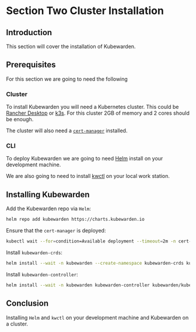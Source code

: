# Section Two Cluster Installation

## Introduction

This section will cover the installation of Kubewarden.

## Prerequisites

For this section we are going to need the following

### Cluster

To install Kubewarden you will need a Kubernetes cluster. This could be [Rancher Desktop](https://rancherdesktop.io/) or [k3s](https://k3s.io/). For this cluster 2GB of memory and 2 cores should be enough.

The cluster will also need a [`cert-manager`](https://cert-manager.io/docs/installation/) installed.

### CLI

To deploy Kubewarden we are going to need [Helm](https://helm.sh/) install on your development machine.

We are also going to need to install [kwctl](https://github.com/kubewarden/kwctl) on your local work station.

## Installing Kubewarden

Add the Kubewarden repo via `Helm`:

```bash
helm repo add kubewarden https://charts.kubewarden.io
```

Ensure that the `cert-manager` is deployed:

```bash
kubectl wait --for=condition=Available deployment --timeout=2m -n cert-manager --all
```

Install `kubewarden-crds`:

```bash
helm install --wait -n kubewarden --create-namespace kubewarden-crds kubewarden/kubewarden-crds
```

Install `kubewarden-controller`:

```bash
helm install --wait -n kubewarden kubewarden-controller kubewarden/kubewarden-controller
```

## Conclusion

Installing `Helm` and `kwctl` on your development machine and Kubewarden on a cluster.
